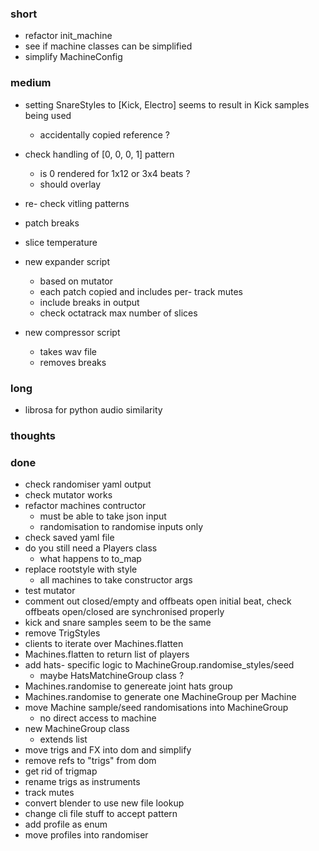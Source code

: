 ### short

- refactor init_machine
- see if machine classes can be simplified
- simplify MachineConfig

### medium

- setting SnareStyles to [Kick, Electro] seems to result in Kick samples being used
  - accidentally copied reference ?
  
- check handling of [0, 0, 0, 1] pattern
  - is 0 rendered for 1x12 or 3x4 beats ?
  - should overlay

- re- check vitling patterns

- patch breaks
- slice temperature

- new expander script
  - based on mutator
  - each patch copied and includes per- track mutes
  - include breaks in output
  - check octatrack max number of slices

- new compressor script
  - takes wav file
  - removes breaks

### long

- librosa for python audio similarity

### thoughts

### done

- check randomiser yaml output
- check mutator works
- refactor machines contructor
  - must be able to take json input
  - randomisation to randomise inputs only
- check saved yaml file
- do you still need a Players class
  - what happens to to_map
- replace rootstyle with style
  - all machines to take constructor args
- test mutator
- comment out closed/empty and offbeats open initial beat, check offbeats open/closed are synchronised properly
- kick and snare samples seem to be the same
- remove TrigStyles
- clients to iterate over Machines.flatten
- Machines.flatten to return list of players
- add hats- specific logic to MachineGroup.randomise_styles/seed
  - maybe HatsMatchineGroup class ?
- Machines.randomise to genereate joint hats group
- Machines.randomise to generate one MachineGroup per Machine
- move Machine sample/seed randomisations into MachineGroup
  - no direct access to machine
- new MachineGroup class 
  - extends list
- move trigs and FX into dom and simplify
- remove refs to "trigs" from dom
- get rid of trigmap
- rename trigs as instruments
- track mutes
- convert blender to use new file lookup
- change cli file stuff to accept pattern
- add profile as enum
- move profiles into randomiser
